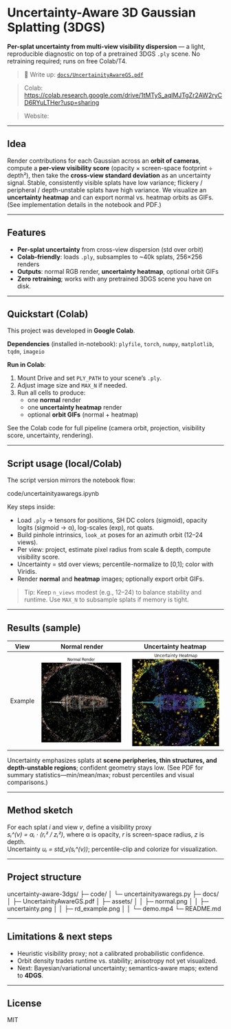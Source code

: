 # Uncertainty-Aware 3D Gaussian Splatting (3DGS)

**Per-splat uncertainty from multi-view visibility dispersion** — a light, reproducible diagnostic on top of a pretrained 3DGS `.ply` scene. No retraining required; runs on free Colab/T4.

> 📄 Write up: [`docs/UncertainityAwareGS.pdf`](docs/UncertainityAwareGS.pdf)

> Colab: https://colab.research.google.com/drive/1tMTyS_aqlMJTgZr2AW2ryCD6RYuLTHer?usp=sharing

> Website: 

---

## Idea 

Render contributions for each Gaussian across an **orbit of cameras**, compute a **per-view visibility score** (opacity × screen-space footprint ÷ depth²), then take the **cross-view standard deviation** as an uncertainty signal. Stable, consistently visible splats have low variance; flickery / peripheral / depth-unstable splats have high variance. We visualize an **uncertainty heatmap** and can export normal vs. heatmap orbits as GIFs. (See implementation details in the notebook and PDF.)

---

## Features

- **Per-splat uncertainty** from cross-view dispersion (std over orbit)  
- **Colab-friendly**: loads `.ply`, subsamples to ~40k splats, 256×256 renders  
- **Outputs**: normal RGB render, **uncertainty heatmap**, optional orbit GIFs  
- **Zero retraining**; works with any pretrained 3DGS scene you have on disk.

---

## Quickstart (Colab)

This project was developed in **Google Colab**.

**Dependencies** (installed in-notebook): `plyfile`, `torch`, `numpy`, `matplotlib`, `tqdm`, `imageio`

**Run in Colab**:
1. Mount Drive and set `PLY_PATH` to your scene’s `.ply`.  
2. Adjust image size and `MAX_N` if needed.  
3. Run all cells to produce:
   - one **normal** render
   - one **uncertainty heatmap** render
   - optional **orbit GIFs** (normal + heatmap)

See the Colab code for full pipeline (camera orbit, projection, visibility score, uncertainty, rendering).

---

## Script usage (local/Colab)

The script version mirrors the notebook flow:

code/uncertainityawaregs.ipynb


Key steps inside:
- Load `.ply` → tensors for positions, SH DC colors (sigmoid), opacity logits (sigmoid → α), log-scales (exp), rot quats.
- Build pinhole intrinsics, `look_at` poses for an azimuth orbit (12–24 views).
- Per view: project, estimate pixel radius from scale & depth, compute visibility score.
- Uncertainty = std over views; percentile-normalize to [0,1]; color with Viridis.
- Render **normal** and **heatmap** images; optionally export orbit GIFs. 

> Tip: Keep `n_views` modest (e.g., 12–24) to balance stability and runtime. Use `MAX_N` to subsample splats if memory is tight. 

---

## Results (sample)

| View | Normal render | Uncertainty heatmap |
|---|---|---|
| Example | ![normal](docs/assets/normal.png) | ![uncertainty](docs/assets/uncertainty.png) |

Uncertainty emphasizes splats at **scene peripheries, thin structures, and depth-unstable regions**; confident geometry stays low. (See PDF for summary statistics—min/mean/max; robust percentiles and visual comparisons.) 

---

## Method sketch

For each splat *i* and view *v*, define a visibility proxy  
*sᵢ^(v) = αᵢ · (rᵢ² / zᵢ²)*, where α is opacity, *r* is screen-space radius, *z* is depth.  
Uncertainty *uᵢ = std_v(sᵢ^(v))*; percentile-clip and colorize for visualization. 

---

## Project structure

uncertainty-aware-3dgs/
├─ code/
│ └─ uncertainityawaregs.py
├─ docs/
│ ├─ UncertainityAwareGS.pdf
│ ├─ assets/
│ │ ├─ normal.png
│ │ ├─ uncertainty.png
│ │ ├─ rd_example.png
│ │ └─ demo.mp4
└─ README.md


---

## Limitations & next steps

- Heuristic visibility proxy; not a calibrated probabilistic confidence.  
- Orbit density trades runtime vs. stability; anisotropy not yet visualized.  
- Next: Bayesian/variational uncertainty; semantics-aware maps; extend to **4DGS**.

---

## License

MIT
